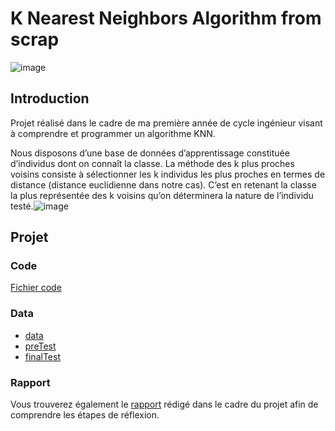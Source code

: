 # K Nearest Neighbors Algorithm from scrap

![image](https://user-images.githubusercontent.com/60775531/213714805-3e6db099-fea4-4825-8e58-6d721c2f5614.png)


## Introduction
Projet réalisé dans le cadre de ma première année de cycle ingénieur visant à comprendre et programmer un algorithme KNN.

Nous disposons d’une base de données d’apprentissage constituée d’individus dont on connaît la classe. La méthode des k plus proches voisins consiste à sélectionner les k individus les plus proches en termes de distance (distance euclidienne dans notre cas). C’est en retenant la classe la plus représentée des k voisins qu’on déterminera la nature de l’individu testé.![image](https://user-images.githubusercontent.com/60775531/213713958-225d446e-d0fd-4049-831f-5ca0043ef265.png)


## Projet

### Code
[Fichier code](https://github.com/AlexandraChuvatin/AlgoKnnA3/blob/main/knn_alexandra_chuvatin.py)


### Data

* [data](https://github.com/AlexandraChuvatin/AlgoKnnA3/blob/main/data.csv)
* [preTest](https://github.com/AlexandraChuvatin/AlgoKnnA3/blob/main/preTest.csv)
* [finalTest](https://github.com/AlexandraChuvatin/AlgoKnnA3/blob/main/finalTest.csv)

### Rapport

Vous trouverez également le [rapport](https://github.com/AlexandraChuvatin/AlgoKnnA3/blob/main/Rapport%20KNN%20Alexandra%20Chuvatin.docx) rédigé dans le cadre du projet afin de comprendre les étapes de réflexion.
